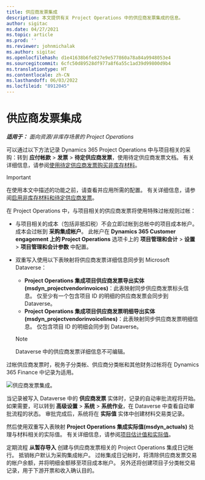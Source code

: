 ```yaml
---
title: 供应商发票集成
description: 本文提供有关 Project Operations 中的供应商发票集成的信息。
author: sigitac
ms.date: 04/27/2021
ms.topic: article
ms.prod: ''
ms.reviewer: johnmichalak
ms.author: sigitac
ms.openlocfilehash: d1e41638b6fe827e9e577860a78a84a9948053e4
ms.sourcegitcommit: 6cfc50d89528df977a8f6a55c1ad39d99800d9b4
ms.translationtype: HT
ms.contentlocale: zh-CN
ms.lasthandoff: 06/03/2022
ms.locfileid: "8912045"
---
```

# <a name="vendor-invoice-integration"></a>供应商发票集成

_**适用于：** 面向资源/非库存场景的 Project Operations_

可以通过以下方法记录 Dynamics 365 Project Operations 中与项目相关的采购：转到 **应付帐款** > **发票** > **待定供应商发票**，使用待定供应商发票文档。 有关详细信息，请参阅[使用待定供应商发票购买非库存材料](../procurement/pending-vendor-invoices.md)。

> [!IMPORTANT]
> 在使用本文中描述的功能之前，请查看并应用所需的配置。 有关详细信息，请参阅[启用非库存材料和待定供应商发票](../procurement/configure-materials-nonstocked.md)。

在 Project Operations 中，与项目相关的供应商发票将使用特殊过帐规则过帐：

- 与项目相关的成本（包括非抵扣税）不会立即过帐到总帐中的项目成本帐户。 成本会过帐到 **采购集成帐户**。 此帐户在 **Dynamics 365 Customer engagement 上的 Project Operations** 选项卡上的 **项目管理和会计** > **设置** > **项目管理和会计参数** 中配置。
- 双重写入使用以下表映射将供应商发票详细信息同步到 Microsoft Dataverse：

     - **Project Operations 集成项目供应商发票导出实体 (msdyn_projectvendorinvoices)**：此表映射同步供应商发票标头信息。 仅至少有一个包含项目 ID 的明细的供应商发票会同步到 Dataverse。
     - **Project Operations 集成项目供应商发票明细导出实体 (msdyn_projectvendorinvoicelines)**：此表映射同步供应商发票明细信息。 仅包含项目 ID 的明细会同步到 Dataverse。

     > [!NOTE]
     > Dataverse 中的供应商发票详细信息不可编辑。

过帐供应商发票时，税务子分类帐、供应商分类帐和其他财务过帐将在 Dynamics 365 Finance 中记录为适用。

![供应商发票集成。](media/DW7VendorInvoice.png)

当记录被写入 Dataverse 中的 **供应商发票** 实体时，记录的自动审批流程将开始。 如果需要，可以转到 **高级设置** > **系统** > **系统作业**，在 Dataverse 中查看自动审批流程的状态。 审批完成后，系统将在 **实际值** 实体中创建材料交易类记录。

然后使用双重写入表映射 **Project Operations 集成实际值(msdyn_actuals)** 处理与材料相关的实际值。 有关详细信息，请参阅[项目估计值和实际值](resource-dual-write-estimates-actuals.md)。

定期流程 **从暂存导入** 创建与供应商发票相关的 Project Operations 集成日记帐行。 抵销帐户默认为采购集成帐户。 过帐集成日记帐时，将清除供应商发票交易的帐户余额，并将明细金额移至项目成本帐户。 另外还将创建项目子分类帐交易记录，用于下游开票和收入确认目的。
